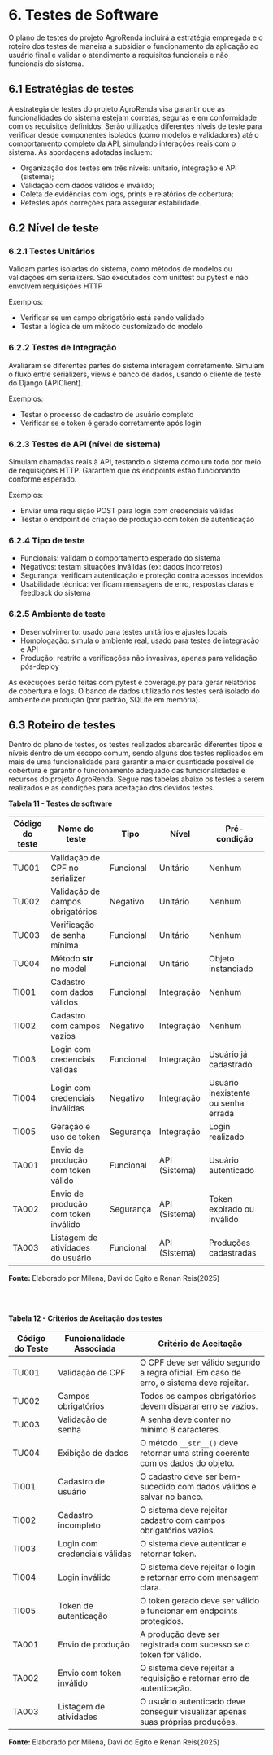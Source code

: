 # **6. Testes de Software**

O plano de testes do projeto AgroRenda incluirá a estratégia empregada e o roteiro dos testes de maneira a subsidiar o funcionamento da aplicação ao usuário final e validar o atendimento a requisitos funcionais e não funcionais do sistema.

## **6.1 Estratégias de testes**

A estratégia de testes do projeto AgroRenda visa garantir que as funcionalidades do sistema estejam corretas, seguras e em conformidade com os requisitos definidos. Serão utilizados diferentes níveis de teste para verificar desde componentes isolados (como modelos e validadores) até o comportamento completo da API, simulando interações reais com o sistema. As abordagens adotadas incluem:

* Organização dos testes em três níveis: unitário, integração e API (sistema);
* Validação com dados válidos e inválido;
* Coleta de evidências com logs, prints e relatórios de cobertura;
* Retestes após correções para assegurar estabilidade.


## **6.2 Nível de teste**

### **6.2.1 Testes Unitários**

Validam partes isoladas do sistema, como métodos de modelos ou validações em serializers. São executados com unittest ou pytest e não envolvem requisições HTTP

Exemplos:
* Verificar se um campo obrigatório está sendo validado
* Testar a lógica de um método customizado do modelo

### **6.2.2 Testes de Integração**
Avaliaram se diferentes partes do sistema interagem corretamente. Simulam o fluxo entre serializers, views e banco de dados, usando o cliente de teste do Django (APIClient).

Exemplos:

* Testar o processo de cadastro de usuário completo
* Verificar se o token é gerado corretamente após login

### **6.2.3 Testes de API (nível de sistema)**
Simulam chamadas reais à API, testando o sistema como um todo por meio de requisições HTTP. Garantem que os endpoints estão funcionando conforme esperado.

Exemplos:

* Enviar uma requisição POST para login com credenciais válidas
* Testar o endpoint de criação de produção com token de autenticação


### **6.2.4 Tipo de teste**

* Funcionais: validam o comportamento esperado do sistema
* Negativos: testam situações inválidas (ex: dados incorretos)
* Segurança: verificam autenticação e proteção contra acessos indevidos
* Usabilidade técnica: verificam mensagens de erro, respostas claras e feedback do sistema


### **6.2.5 Ambiente de teste**

* Desenvolvimento: usado para testes unitários e ajustes locais
* Homologação: simula o ambiente real, usado para testes de integração e API
* Produção: restrito a verificações não invasivas, apenas para validação pós-deploy

As execuções serão feitas com pytest e coverage.py para gerar relatórios de cobertura e logs. O banco de dados utilizado nos testes será isolado do ambiente de produção (por padrão, SQLite em memória).


## **6.3 Roteiro de testes**

Dentro do plano de testes, os testes realizados abarcarão diferentes tipos e níveis dentro de um escopo comum, sendo alguns dos testes replicados em mais de uma funcionalidade para garantir a maior quantidade possível de cobertura e garantir o funcionamento adequado das funcionalidades e recursos do projeto AgroRenda. Segue nas tabelas abaixo os testes a serem realizados e as condições para aceitação dos devidos testes.



<div class="centered-text"><b> Tabela 11 - Testes de software</b></div>


| Código do teste | Nome do teste | Tipo | Nível| Pré-condição |
|-----------------|---------------|----------|----------------|---------------|
| TU001 | Validação de CPF no serializer | Funcional | Unitário | Nenhum | 
| TU002 | Validação de campos obrigatórios | Negativo| Unitário | Nenhum |
| TU003 | Verificação de senha mínima | Funcional | Unitário | Nenhum | 
| TU004 | Método __str__ no model | Funcional | Unitário | Objeto instanciado |
| TI001 | Cadastro com dados válidos | Funcional | Integração | Nenhum | 
| TI002 | Cadastro com campos vazios | Negativo | Integração | Nenhum |
| TI003 | Login com credenciais válidas | Funcional | Integração | Usuário já cadastrado | 
| TI004 | Login com credenciais inválidas | Negativo | Integração | Usuário inexistente ou senha errada |
| TI005 | Geração e uso de token | Segurança | Integração | Login realizado | 
| TA001 | Envio de produção com token válido | Funcional | API (Sistema) | Usuário autenticado |
| TA002 | Envio de produção com token inválido | Segurança | API (Sistema) | Token expirado ou inválido | 
| TA003 | Listagem de atividades do usuário | Funcional | API (Sistema)| Produções cadastradas | 

<div class="centered-text"><b> Fonte: </b> Elaborado por Milena, Davi do Egito e Renan Reis(2025)</div>


<br><br>

<div class="centered-text"><b> Tabela 12 - Critérios de Aceitação dos testes </b></div>

| Código do Teste | Funcionalidade Associada          | Critério de Aceitação                                                                 |
|-----------------|-----------------------------------|----------------------------------------------------------------------------------------|
| TU001           | Validação de CPF                  | O CPF deve ser válido segundo a regra oficial. Em caso de erro, o sistema deve rejeitar. |
| TU002           | Campos obrigatórios               | Todos os campos obrigatórios devem disparar erro se vazios.                           |
| TU003           | Validação de senha                | A senha deve conter no mínimo 8 caracteres.                                           |
| TU004           | Exibição de dados                 | O método `__str__()` deve retornar uma string coerente com os dados do objeto.        |
| TI001           | Cadastro de usuário               | O cadastro deve ser bem-sucedido com dados válidos e salvar no banco.                 |
| TI002           | Cadastro incompleto               | O sistema deve rejeitar cadastro com campos obrigatórios vazios.                      |
| TI003           | Login com credenciais válidas     | O sistema deve autenticar e retornar token.                                           |
| TI004           | Login inválido                    | O sistema deve rejeitar o login e retornar erro com mensagem clara.                   |
| TI005           | Token de autenticação             | O token gerado deve ser válido e funcionar em endpoints protegidos.                   |
| TA001           | Envio de produção                 | A produção deve ser registrada com sucesso se o token for válido.                     |
| TA002           | Envio com token inválido          | O sistema deve rejeitar a requisição e retornar erro de autenticação.                 |
| TA003           | Listagem de atividades            | O usuário autenticado deve conseguir visualizar apenas suas próprias produções.       |

<div class="centered-text"><b>Fonte: </b> Elaborado por Milena, Davi do Egito e Renan Reis(2025)</div>